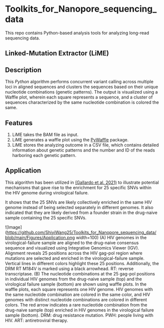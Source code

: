 # Toolkits_for_Nanopore_sequencing_data
This repo contains Python-based analysis tools for analyzing long-read sequencing data.

## Linked-Mutation Extractor (LiME)
## Description
This _Python_ algorithm performs concurrent variant calling across multiple loci in aligned sequences and clusters the sequences based on their unique nucleotide combinations (genetic patterns).
The output is visualized using a Waffle plot, wherein each square represents a sequence, and a cluster of sequences characterized by the same nucleotide combination is colored the same.

## Features
1. LiME takes the BAM file as input.
2. LiME generates a waffle plot using the [PyWaffle](https://pywaffle.readthedocs.io/en/latest/) package.
3. LiME stores the analyzing outcome in a CSV file, which contains detailed information about genetic patterns and the number and ID of the reads harboring each genetic pattern.

## Application
This algorithm has been utilized in [(Gallardo et al. 2021)](https://academic.oup.com/nar/article/49/12/e70/6225234) to illustrate potential mechanisms that gave rise to the enrichment for 25 specific SNVs within the HIV genome during virological failure.

It shows that the 25 SNVs are likely collectively enriched in the same HIV genome instead of being selected separately in different genomes.
It also indicated that they are likely derived from a founder strain in the drug-naive sample containing the 25 specific SNVs.

![Image](https://github.com/ShiyiWang25/Toolkits_for_Nanopore_sequencing_data/blob/main/Figures/Application.png width=100)
(A) HIV genomes in the virological-failure sample are aligned to the drug-naive consensus sequence and visualized using Integrative Genomics Viewer (IGV). Alignment reveals 25 positions across the HIV gag-pol region where mutations are selected and enriched in the virological-failure sample. Vertical lines in different colors highlight these 25 positions. Additionally, the DRM RT M184V is marked using a black arrowhead. RT: reverse transcriptase. 
(B) The nucleotide combinations at the 25 gag-pol positions in individual HIV genomes from the drug-naive sample (top) and the virological failure sample (bottom) are shown using waffle plots. In the waffle plots, each square represents one HIV genome. HIV genomes with the same nucleotide combination are colored in the same color, and HIV genomes with distinct nucleotide combinations are colored in different colors. The red arrow indicates a rare nucleotide combination from the drug-naive sample (top) enriched in HIV genomes in the virological failure sample (bottom). DRM: drug resistance mutation. PWH: people living with HIV. ART: antiretroviral therapy. 
